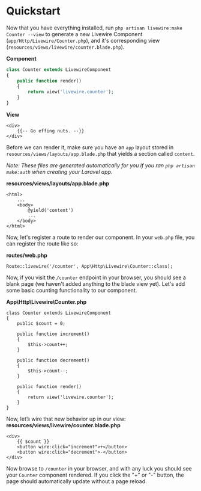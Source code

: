 # Quickstart

Now that you have everything installed, run `php artisan livewire:make Counter --view` to generate a new Livewire Component (`app/Http/Livewire/Counter.php`), and it's corresponding view (`resources/views/livewire/counter.blade.php`).

**Component**
```php
class Counter extends LivewireComponent
{
    public function render()
    {
        return view('livewire.counter');
    }
}
```

**View**
```
<div>
    {{-- Go effing nuts. --}}
</div>
```

Before we can render it, make sure you have an `app` layout stored in `resources/views/layouts/app.blade.php` that yields a section called `content`.

_Note: These files are generated automatically for you if you ran `php artisan make:auth` when creating your Laravel app._

**resources/views/layouts/app.blade.php**
```
<html>
    ...
    <body>
        @yield('content')
        ...
    </body>
</html>
```

Now, let's register a route to render our component. In your `web.php` file, you can register the route like so:

**routes/web.php**
```
Route::livewire('/counter', App\Http\Livewire\Counter::class);
```

Now, if you visit the `/counter` endpoint in your browser, you should see a blank page (we haven't added anything to the blade view yet). Let's add some basic counting functionality to our component.

**App\Http\Livewire\Counter.php**
```
class Counter extends LivewireComponent
{
    public $count = 0;

    public function increment()
    {
        $this->count++;
    }

    public function decrement()
    {
        $this->count--;
    }

    public function render()
    {
        return view('livewire.counter');
    }
}
```

Now, let’s wire that new behavior up in our view:
**resources/views/livewire/counter.blade.php**
```
<div>
    {{ $count }}
    <button wire:click="increment">+</button>
    <button wire:click="decrement">-</button>
</div>
```

Now browse to `/counter` in your browser, and with any luck you should see your `Counter` component rendered. If you click the "+" or "-" button, the page should automatically update without a page reload.
